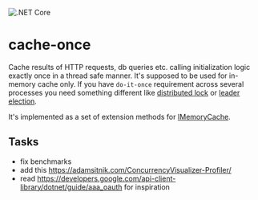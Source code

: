 ![.NET Core](https://github.com/MaximTkachenko/cache-once/workflows/.NET%20Core/badge.svg)

# cache-once

Cache results of HTTP requests, db queries etc. calling initialization logic exactly once in a thread safe manner. It's supposed to be used for in-memory cache only. If you have `do-it-once` requirement across several processes you need something different like [distributed lock](https://martin.kleppmann.com/2016/02/08/how-to-do-distributed-locking.html) or [leader election](https://en.wikipedia.org/wiki/Leader_election).

It's implemented as a set of extension methods for [IMemoryCache](https://docs.microsoft.com/en-us/dotnet/api/microsoft.extensions.caching.memory.imemorycache?view=aspnetcore-2.2).

## Tasks
- fix benchmarks
- add this https://adamsitnik.com/ConcurrencyVisualizer-Profiler/
- read https://developers.google.com/api-client-library/dotnet/guide/aaa_oauth for inspiration
